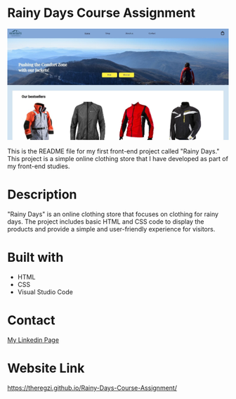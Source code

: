 # Rainy Days Course Assignment
![website image](images/rainy-days-website-image.JPG)

This is the README file for my first front-end project called "Rainy Days." This project is a simple online clothing store that I have developed as part of my front-end studies.

# Description
"Rainy Days" is an online clothing store that focuses on clothing for rainy days. The project includes basic HTML and CSS code to display the products and provide a simple and user-friendly experience for visitors.

# Built with

- HTML
- CSS
- Visual Studio Code 

# Contact 

[My Linkedin Page](https://www.linkedin.com/in/regine-dille-kornbakk-aa0a7b288/)

# Website Link

https://theregzi.github.io/Rainy-Days-Course-Assignment/